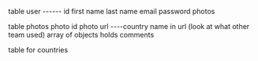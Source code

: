 

table user ------ 
id 
first name 
last name
email
password 
photos 


table photos 
photo id
photo url ----country name in url (look at what other team used)
array of objects holds comments 


table for countries 


